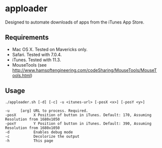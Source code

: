 apploader
=========

Designed to automate downloads of apps from the iTunes App Store.

## Requirements

* Mac OS X. Tested on Mavericks only.
* Safari. Tested with 7.0.4.
* iTunes. Tested with 11.3.
* MouseTools (see http://www.hamsoftengineering.com/codeSharing/MouseTools/MouseTools.html)

## Usage

`./apploader.sh [-d] [-c] -u <itunes-url> [-posX <x>] [-posY <y>]`

```
-u     [arg] URL to process. Required.
-posX        X Position of button in iTunes. Default: 170, Assuming Resolution from 1680x1050
-poxY        Y Position of button in iTunes. Default: 390, Assuming Resolution from 1680x1050
-d           Enables debug mode
-c           Decolorize the output
-h           This page
```

